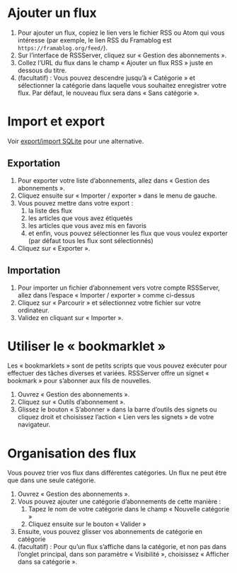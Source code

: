 # Ajouter un flux

 1. Pour ajouter un flux, copiez le lien vers le fichier RSS ou Atom qui vous intéresse (par exemple, le lien RSS du Framablog est `https://framablog.org/feed/`).
 2. Sur l’interface de RSSServer, cliquez sur « Gestion des abonnements ».
 3. Collez l’URL du flux dans le champ « Ajouter un flux RSS » juste en dessous du titre.
 4. (facultatif) : Vous pouvez descendre jusqu’à « Catégorie » et sélectionner la catégorie dans laquelle vous souhaitez enregistrer votre flux. Par défaut, le nouveau flux sera dans « Sans catégorie ».

# Import et export
Voir [export/import SQLite]( https://github.com/RSSServer/RSSServer/tree/master/cli) pour une alternative.
## Exportation

 1. Pour exporter votre liste d’abonnements, allez dans « Gestion des abonnements ».
 2. Cliquez ensuite sur « Importer / exporter » dans le menu de gauche.
 3. Vous pouvez mettre dans votre export :
    1. la liste des flux
    2. les articles que vous avez étiquetés
    3. les articles que vous avez mis en favoris
    4. et enfin, vous pouvez sélectionner les flux que vous voulez exporter (par défaut tous les flux sont sélectionnés)
 4. Cliquez sur « Exporter ».

 ## Importation
 
  1. Pour importer un fichier d’abonnement vers votre compte RSSServer, allez dans l’espace « Importer / exporter » comme ci-dessus
  2. Cliquez sur « Parcourir » et sélectionnez votre fichier sur votre ordinateur.
  3. Validez en cliquant sur « Importer ».

# Utiliser le « bookmarklet »

Les « bookmarklets » sont de petits scripts que vous pouvez exécuter pour effectuer des tâches diverses et variées. RSSServer offre un signet « bookmark » pour s’abonner aux fils de nouvelles.

 1. Ouvrez « Gestion des abonnements ».
 2. Cliquez sur « Outils d’abonnement ».
 3. Glissez le bouton « S’abonner » dans la barre d’outils des signets ou
    cliquez droit et choisissez l’action « Lien vers les signets » de votre navigateur.

# Organisation des flux

Vous pouvez trier vos flux dans différentes catégories. Un flux ne peut être que dans une seule catégorie.

 1. Ouvrez « Gestion des abonnements ».
 2. Vous pouvez ajouter une catégorie d’abonnements de cette manière :
    1. Tapez le nom de votre catégorie dans le champ « Nouvelle catégorie »
    2. Cliquez ensuite sur le bouton « Valider »
 3. Ensuite, vous pouvez glisser vos abonnements de catégorie en catégorie
 4. (facultatif) : Pour qu’un flux s’affiche dans la catégorie, et non pas dans l’onglet principal, dans son paramètre « Visibilité », choisissez « Afficher dans sa catégorie ».
